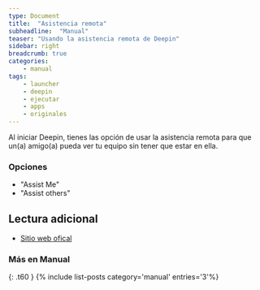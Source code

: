 ```yaml
---
type: Document
title:  "Asistencia remota"
subheadline:  "Manual"
teaser: "Usando la asistencia remota de Deepin"
sidebar: right
breadcrumb: true
categories:
    - manual
tags:
    - launcher
    - deepin
    - ejecutar
    - apps
    - originales
---
```

Al iniciar Deepin, tienes las opción de usar la asistencia remota para que un(a) amigo(a) pueda ver tu equipo sin tener que estar en ella.

### Opciones
* "Assist Me"
* "Assist others"

## Lectura adicional

* [Sitio web ofical](https://www.deepin.org/es/original/deepin-remote-assistance/)

### Más en Manual
{: .t60 }
{% include list-posts category='manual' entries='3'%}
